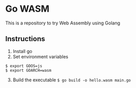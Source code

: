 # Go WASM
This is a repository to try Web Assembly using Golang

## Instructions
1) Install go
2) Set environment variables
```
$ export GOOS=js
$ export GOARCH=wasm
```
3) Build the executable `$ go build -o hello.wasm main.go`